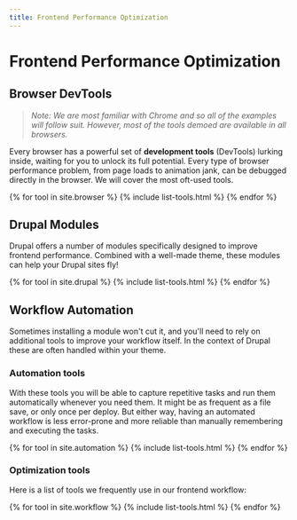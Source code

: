 ```yaml
---
title: Frontend Performance Optimization
---
```


# Frontend Performance Optimization

## Browser DevTools

> _Note: We are most familiar with Chrome and so all of the examples will follow suit. However, most of the tools demoed are available in all browsers._

Every browser has a powerful set of **development tools** (DevTools) lurking inside, waiting for you to unlock its full potential. Every type of browser performance problem, from page loads to animation jank, can be debugged directly in the browser. We will cover the most oft-used tools.

<dl>
{% for tool in site.browser %}
    {% include list-tools.html %}
{% endfor %}
</dl>

## Drupal Modules

Drupal offers a number of modules specifically designed to improve frontend performance. Combined with a well-made theme, these modules can help your Drupal sites fly!

<dl>
{% for tool in site.drupal %}
    {% include list-tools.html %}
{% endfor %}
</dl>

## Workflow Automation

Sometimes installing a module won't cut it, and you'll need to rely on additional tools to improve your workflow itself. In the context of Drupal these are often handled within your theme.

### Automation tools

With these tools you will be able to capture repetitive tasks and run them automatically whenever you need them. It might be as frequent as a file save, or only once per deploy. But either way, having an automated workflow is less error-prone and more reliable than manually remembering and executing the tasks.

<dl>
{% for tool in site.automation %}
    {% include list-tools.html %}
{% endfor %}
</dl>

### Optimization tools

Here is a list of tools we frequently use in our frontend workflow:

<dl>
{% for tool in site.workflow %}
    {% include list-tools.html %}
{% endfor %}
</dl>
